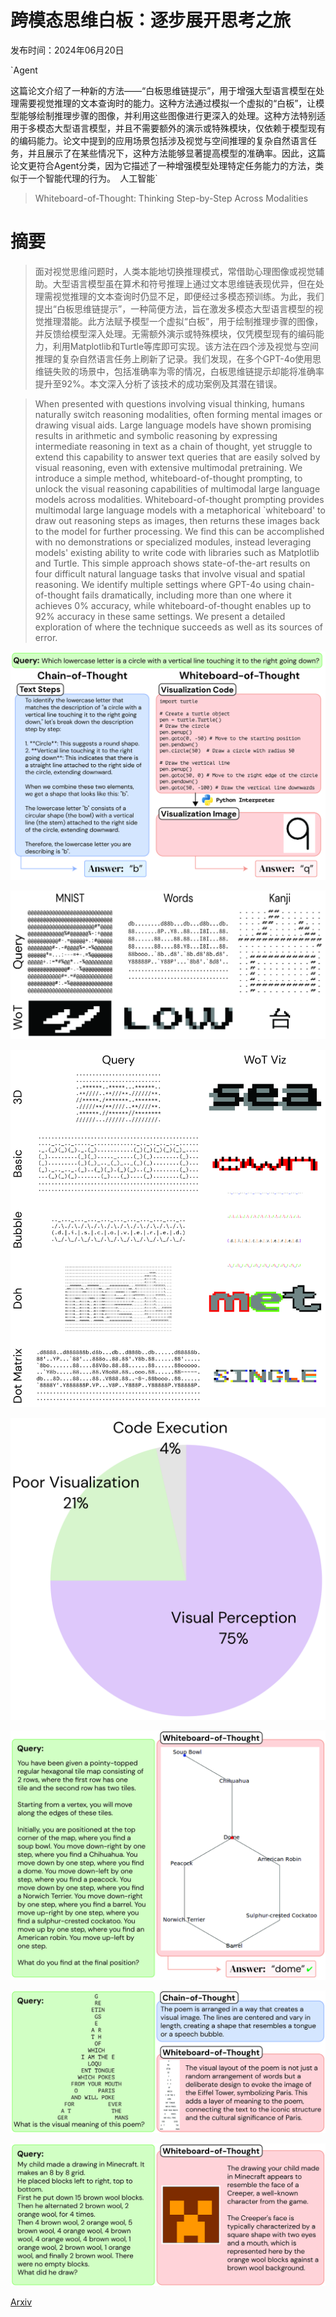# 跨模态思维白板：逐步展开思考之旅

发布时间：2024年06月20日

`Agent

这篇论文介绍了一种新的方法——“白板思维链提示”，用于增强大型语言模型在处理需要视觉推理的文本查询时的能力。这种方法通过模拟一个虚拟的“白板”，让模型能够绘制推理步骤的图像，并利用这些图像进行更深入的处理。这种方法特别适用于多模态大型语言模型，并且不需要额外的演示或特殊模块，仅依赖于模型现有的编码能力。论文中提到的应用场景包括涉及视觉与空间推理的复杂自然语言任务，并且展示了在某些情况下，这种方法能够显著提高模型的准确率。因此，这篇论文更符合Agent分类，因为它描述了一种增强模型处理特定任务能力的方法，类似于一个智能代理的行为。` `人工智能`

> Whiteboard-of-Thought: Thinking Step-by-Step Across Modalities

# 摘要

> 面对视觉思维问题时，人类本能地切换推理模式，常借助心理图像或视觉辅助。大型语言模型虽在算术和符号推理上通过文本思维链表现优异，但在处理需视觉推理的文本查询时仍显不足，即便经过多模态预训练。为此，我们提出“白板思维链提示”，一种简便方法，旨在激发多模态大型语言模型的视觉推理潜能。此方法赋予模型一个虚拟“白板”，用于绘制推理步骤的图像，并反馈给模型深入处理。无需额外演示或特殊模块，仅凭模型现有的编码能力，利用Matplotlib和Turtle等库即可实现。该方法在四个涉及视觉与空间推理的复杂自然语言任务上刷新了记录。我们发现，在多个GPT-4o使用思维链失败的场景中，包括准确率为零的情况，白板思维链提示却能将准确率提升至92%。本文深入分析了该技术的成功案例及其潜在错误。

> When presented with questions involving visual thinking, humans naturally switch reasoning modalities, often forming mental images or drawing visual aids. Large language models have shown promising results in arithmetic and symbolic reasoning by expressing intermediate reasoning in text as a chain of thought, yet struggle to extend this capability to answer text queries that are easily solved by visual reasoning, even with extensive multimodal pretraining. We introduce a simple method, whiteboard-of-thought prompting, to unlock the visual reasoning capabilities of multimodal large language models across modalities. Whiteboard-of-thought prompting provides multimodal large language models with a metaphorical `whiteboard' to draw out reasoning steps as images, then returns these images back to the model for further processing. We find this can be accomplished with no demonstrations or specialized modules, instead leveraging models' existing ability to write code with libraries such as Matplotlib and Turtle. This simple approach shows state-of-the-art results on four difficult natural language tasks that involve visual and spatial reasoning. We identify multiple settings where GPT-4o using chain-of-thought fails dramatically, including more than one where it achieves $0\%$ accuracy, while whiteboard-of-thought enables up to $92\%$ accuracy in these same settings. We present a detailed exploration of where the technique succeeds as well as its sources of error.

![跨模态思维白板：逐步展开思考之旅](../../../paper_images/2406.14562/x1.png)

![跨模态思维白板：逐步展开思考之旅](../../../paper_images/2406.14562/x2.png)

![跨模态思维白板：逐步展开思考之旅](../../../paper_images/2406.14562/x3.png)

![跨模态思维白板：逐步展开思考之旅](../../../paper_images/2406.14562/x4.png)

![跨模态思维白板：逐步展开思考之旅](../../../paper_images/2406.14562/x5.png)

![跨模态思维白板：逐步展开思考之旅](../../../paper_images/2406.14562/x6.png)

![跨模态思维白板：逐步展开思考之旅](../../../paper_images/2406.14562/x7.png)

[Arxiv](https://arxiv.org/abs/2406.14562)